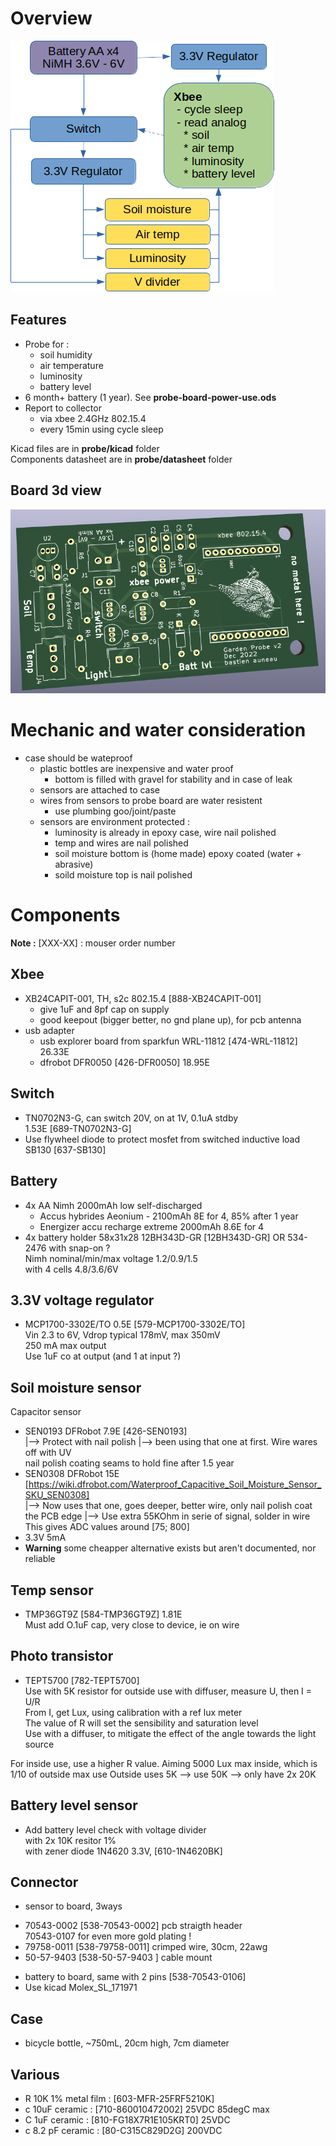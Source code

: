 # Overview
![probe overview](/resources/probe-board-overview.png)

## Features
 - Probe for :
   - soil humidity
   - air temperature
   - luminosity
   - battery level
 - 6 month+ battery (1 year). See **probe-board-power-use.ods**
 - Report to collector
   - via xbee 2.4GHz 802.15.4
   - every 15min using cycle sleep

Kicad files are in **probe/kicad** folder  
Components datasheet are in **probe/datasheet** folder  

## Board 3d view
![probe pcb 3d](/resources/probe-board-3d.png)

# Mechanic and water consideration
 - case should be wateproof
   - plastic bottles are inexpensive and water proof
     - bottom is filled with gravel for stability and in case of leak
   - sensors are attached to case
   - wires from sensors to probe board are water resistent
     - use plumbing goo/joint/paste
   - sensors are environment protected :
     - luminosity is already in epoxy case, wire nail polished
     - temp and wires are nail polished
     - soil moisture bottom is (home made) epoxy coated (water + abrasive)
     - soild moisture top is nail polished

# Components
**Note :** [XXX-XX] : mouser order number

## Xbee
 * XB24CAPIT-001, TH, s2c 802.15.4 [888-XB24CAPIT-001]
    - give 1uF and 8pf cap on supply
    - good keepout (bigger better, no gnd plane up), for pcb antenna
 * usb adapter
    - usb explorer board from sparkfun WRL-11812 [474-WRL-11812] 26.33E
    - dfrobot DFR0050 [426-DFR0050] 18.95E

## Switch
 * TN0702N3-G, can switch 20V, on at 1V, 0.1uA stdby  
   1.53E [689-TN0702N3-G]  
 * Use flywheel diode to protect mosfet from switched inductive load  
   SB130 [637-SB130]
 
## Battery 
 * 4x AA Nimh 2000mAh low self-discharged
   - Accus hybrides Aeonium - 2100mAh 8E for 4, 85% after 1 year
   - Energizer accu recharge extreme 2000mAh 8.6E for 4
 * 4x battery holder 58x31x28 12BH343D-GR [12BH343D-GR]
   OR 534-2476 with snap-on ?  
 Nimh nominal/min/max voltage 1.2/0.9/1.5  
 with 4 cells 4.8/3.6/6V 

## 3.3V voltage regulator
 * MCP1700-3302E/TO 0.5E [579-MCP1700-3302E/TO]  
   Vin 2.3 to 6V, Vdrop typical 178mV, max 350mV  
   250 mA max output  
   Use 1uF co at output (and 1 at input ?)  
 
## Soil moisture sensor
Capacitor sensor  
  * SEN0193 DFRobot 7.9E [426-SEN0193]  
   |--> Protect with nail polish
   |--> been using that one at first. Wire wares off with UV  
        nail polish coating seams to hold fine after 1.5 year  
  * SEN0308 DFRobot 15E [https://wiki.dfrobot.com/Waterproof_Capacitive_Soil_Moisture_Sensor_SKU_SEN0308]  
   |--> Now uses that one, goes deeper, better wire, only nail polish coat the PCB edge
   |--> Use extra 55KOhm in serie of signal, solder in wire  
        This gives ADC values around [75; 800]  
  * 3.3V 5mA  
  * **Warning** some cheapper alternative exists but aren't documented, nor reliable  
  
  

## Temp sensor
 * TMP36GT9Z [584-TMP36GT9Z] 1.81E  
   Must add O.1uF cap, very close to device, ie on wire

## Photo transistor
 * TEPT5700 [782-TEPT5700]  
   Use with 5K resistor for outside use with diffuser, measure U, then I = U/R  
   From I, get Lux, using calibration with a ref lux meter  
 The value of R will set the sensibility and saturation level  
 Use with a diffuser, to mitigate the effect of the angle towards the light source  
 
 For inside use, use a higher R value. 
 Aiming 5000 Lux max inside, which is 1/10 of outside max use
 Outside uses 5K --> use 50K --> only have 2x 20K

## Battery level sensor
 * Add battery level check with voltage divider  
   with 2x 10K resitor 1%  
   with zener diode 1N4620 3.3V, [610-1N4620BK]

## Connector
 * sensor to board, 3ways
  - 70543-0002 [538-70543-0002] pcb straigth header  
    70543-0107 for even more gold plating !
  - 79758-0011 [538-79758-0011] crimped wire, 30cm, 22awg
  - 50-57-9403 [538-50-57-9403  ] cable mount
 * battery to board, same with 2 pins
   [538-70543-0106]
 * Use kicad Molex_SL_171971
 
## Case
 * bicycle bottle, ~750mL, 20cm high, 7cm diameter

## Various
 * R 10K 1% metal film : [603-MFR-25FRF5210K]
 * c 10uF ceramic : [710-860010472002] 25VDC 85degC max
 * C 1uF ceramic : [810-FG18X7R1E105KRT0] 25VDC
 * c 8.2 pF ceramic : [80-C315C829D2G] 200VDC



